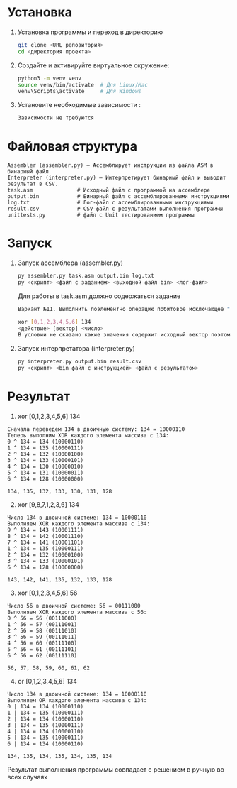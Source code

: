# Установка
1. Установка программы и переход в директорию
   ```bash
   git clone <URL репозитория>
   cd <директория проекта>
   ```
2. Создайте и активируйте виртуальное окружение:
   ```bash
   python3 -m venv venv
   source venv/bin/activate  # Для Linux/Mac
   venv\Scripts\activate     # Для Windows
   ```
3. Установите необходимые зависимости :
   ```bash
   Зависимости не требуются
   ```

# Файловая структура

```
Assembler (assembler.py) — Ассемблирует инструкции из файла ASM в бинарный файл
Interpreter (interpreter.py) — Интерпретирует бинарный файл и выводит результат в CSV.
task.asm              # Исходный файл с программой на ассемблере
output.bin            # Бинарный файл с ассемблированными инструкциями
log.txt               # Лог-файл с ассемблированными инструкциями
result.csv            # CSV-файл с результатами выполнения программы
unittests.py          # файл с Unit тестированием программы
```

# Запуск 
1. Запуск ассемблера (assembler.py)
   ``` bash
   py assembler.py task.asm output.bin log.txt
   py <скрипт> <файл с заданием> <выходной файл bin> <лог-файл>
   ```
   Для работы в task.asm должно содержаться задание

   ```bash
   Вариант №11. Выполнить поэлементно операцию побитовое исключающее "или" над вектором длины 7 и числом 134. Результат записать в новый вектор.

   xor [0,1,2,3,4,5,6] 134
   <действие> [вектор] <число>
   В условии не сказано какие значения содержит исходный вектор поэтому я сделал просто от 0 до 6
   ```
2. Запуск интерпретатора (interpreter.py)
   ``` bash
   py interpreter.py output.bin result.csv
   py <скрипт> <bin файл с инструкцией> <файл с результатом>
   ```

# Результат
1. xor [0,1,2,3,4,5,6] 134

```
Сначала переведем 134 в двоичную систему: 134 = 10000110
Теперь выполним XOR каждого элемента массива с 134:
0 ^ 134 = 134 (10000110)
1 ^ 134 = 135 (10000111)
2 ^ 134 = 132 (10000100)
3 ^ 134 = 133 (10000101)
4 ^ 134 = 130 (10000010)
5 ^ 134 = 131 (10000011)
6 ^ 134 = 128 (10000000)

134, 135, 132, 133, 130, 131, 128
```

2. xor [9,8,7,1,2,3,6] 134

```
Число 134 в двоичной системе: 134 = 10000110
Выполняем XOR каждого элемента массива с 134:
9 ^ 134 = 143 (10001111)
8 ^ 134 = 142 (10001110)
7 ^ 134 = 141 (10001101)
1 ^ 134 = 135 (10000111)
2 ^ 134 = 132 (10000100)
3 ^ 134 = 133 (10000101)
6 ^ 134 = 128 (10000000)

143, 142, 141, 135, 132, 133, 128
```

3. xor [0,1,2,3,4,5,6] 56

```
Число 56 в двоичной системе: 56 = 00111000
Выполняем XOR каждого элемента массива с 56:
0 ^ 56 = 56 (00111000)
1 ^ 56 = 57 (00111001)
2 ^ 56 = 58 (00111010)
3 ^ 56 = 59 (00111011)
4 ^ 56 = 60 (00111100)
5 ^ 56 = 61 (00111101)
6 ^ 56 = 62 (00111110)

56, 57, 58, 59, 60, 61, 62
```
4. or [0,1,2,3,4,5,6] 134

```
Число 134 в двоичной системе: 134 = 10000110
Выполняем OR каждого элемента массива с 134:
0 | 134 = 134 (10000110)
1 | 134 = 135 (10000111)
2 | 134 = 134 (10000110)
3 | 134 = 135 (10000111)
4 | 134 = 134 (10000110)
5 | 134 = 135 (10000111)
6 | 134 = 134 (10000110)

134, 135, 134, 135, 134, 135, 134
```

Результат выполнения программы совпадает с решением в ручную во всех случаях




